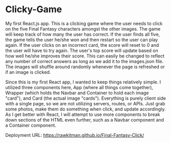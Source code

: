 # Clicky-Game


My first React.js app. This is a clicking game where the user needs to click on the five Final Fantasy characters amongst the other images. The game will keep track of how many the user has correct. If the user finds all five, the game tells the user he/she won and then restart so the user can play again. If the user clicks on an incorrect card, the score will reset to 0 and the user will have to try again. The user's top score will update based on how well he/she improves their score. This can easily be changed to reflect any number of correct answers as long as we add it to the images.json file. The images will shuffle around randomly whenever the page is refreshed or if an image is clicked.

Since this is my first React app, I wanted to keep things relatively simple. I utilized three components here, App (where all things come together), Wrapper (which holds the Navbar and Container to hold each image "card"), and Card (the actual image "cards"). Everything is purely client side with a single page, so we are not utilizing servers, routes, or APIs. Just grab some photos, make them do something when click, and update accordingly. As I get better with React, I will attempt to use more components to break down sections of the HTML even further, such as a Navbar component and a Container component.

Deployment URL: https://rawkitman.github.io/Final-Fantasy-Click/
